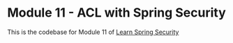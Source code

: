# Module 11 - ACL with Spring Security
This is the codebase for Module 11 of [Learn Spring Security](http://bit.ly/github-lss)

